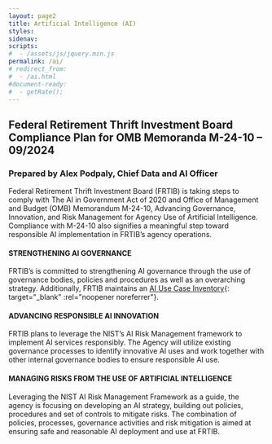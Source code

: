 ```yaml
---
layout: page2
title: Artificial Intelligence (AI)
styles:
sidenav:
scripts:
#  - /assets/js/jquery.min.js
permalink: /ai/
# redirect_from:
#  - /ai.html
#document-ready:
#  - getRate();
---
```


## Federal Retirement Thrift Investment Board Compliance Plan for OMB Memoranda M-24-10 – 09/2024

### Prepared by Alex Podpaly, Chief Data and AI Officer  

Federal Retirement Thrift Investment Board (FRTIB) is taking steps to comply with The AI in Government Act of 2020 and Office of Management and Budget (OMB) Memorandum M-24-10, Advancing Governance, Innovation, and Risk Management for Agency Use of Artificial Intelligence. Compliance with M-24-10 also signifies a meaningful step toward responsible AI implementation in FRTIB’s agency operations.

#### STRENGTHENING AI GOVERNANCE
FRTIB’s is committed to strengthening AI governance through the use of governance bodies, policies and procedures as well as an overarching strategy. Additionally, FRTIB maintains an [AI Use Case Inventory](https://www.frtib.gov/data/ai_inventory/){: target="_blank" :rel="noopener noreferrer"}.

#### ADVANCING RESPONSIBLE AI INNOVATION
FRTIB plans to leverage the NIST’s AI Risk Management framework to implement AI services responsibly. The Agency will utilize existing governance processes to identify innovative AI uses and work together with other internal governance bodies to ensure responsible AI use.

#### MANAGING RISKS FROM THE USE OF ARTIFICIAL INTELLIGENCE
Leveraging the NIST AI Risk Management Framework as a guide, the agency is focusing on developing an AI strategy, building out policies, procedures and set of controls to mitigate risks.  The combination of policies, processes, governance activities and risk mitigation is aimed at ensuring safe and reasonable AI deployment and use at FRTIB.





<!-- CONTENT END -->
